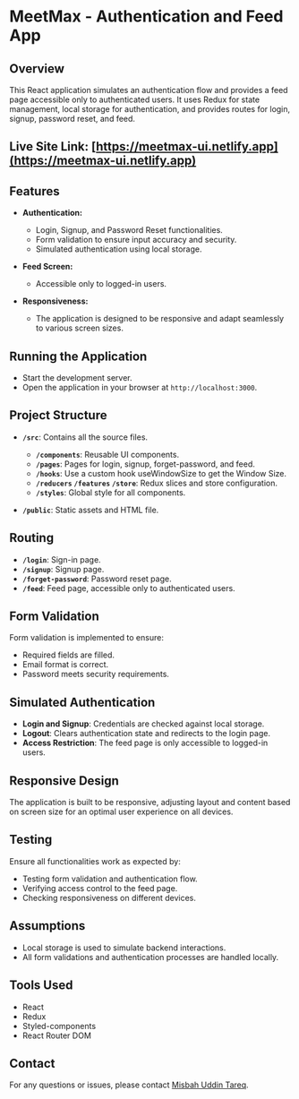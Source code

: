 # MeetMax - Authentication and Feed App

## Overview

This React application simulates an authentication flow and provides a feed page accessible only to authenticated users. It uses Redux for state management, local storage for authentication, and provides routes for login, signup, password reset, and feed.

## Live Site Link: [https://meetmax-ui.netlify.app](https://meetmax-ui.netlify.app)

## Features

- **Authentication:**
  - Login, Signup, and Password Reset functionalities.
  - Form validation to ensure input accuracy and security.
  - Simulated authentication using local storage.

- **Feed Screen:**
  - Accessible only to logged-in users.

- **Responsiveness:**
  - The application is designed to be responsive and adapt seamlessly to various screen sizes.

## Running the Application

- Start the development server.
- Open the application in your browser at `http://localhost:3000`.

## Project Structure

- **`/src`**: Contains all the source files.
  - **`/components`**: Reusable UI components.
  - **`/pages`**: Pages for login, signup, forget-password, and feed.
  - **`/hooks`**: Use a custom hook useWindowSize to get the Window Size.
  - **`/reducers` `/features` `/store`**: Redux slices and store configuration.
  - **`/styles`**: Global style for all components.

- **`/public`**: Static assets and HTML file.

## Routing

- **`/login`**: Sign-in page.
- **`/signup`**: Signup page.
- **`/forget-password`**: Password reset page.
- **`/feed`**: Feed page, accessible only to authenticated users.

## Form Validation

Form validation is implemented to ensure:
- Required fields are filled.
- Email format is correct.
- Password meets security requirements.

## Simulated Authentication

- **Login and Signup**: Credentials are checked against local storage.
- **Logout**: Clears authentication state and redirects to the login page.
- **Access Restriction**: The feed page is only accessible to logged-in users.

## Responsive Design

The application is built to be responsive, adjusting layout and content based on screen size for an optimal user experience on all devices.

## Testing

Ensure all functionalities work as expected by:
- Testing form validation and authentication flow.
- Verifying access control to the feed page.
- Checking responsiveness on different devices.

## Assumptions

- Local storage is used to simulate backend interactions.
- All form validations and authentication processes are handled locally.

## Tools Used

- React
- Redux
- Styled-components
- React Router DOM

## Contact

For any questions or issues, please contact [Misbah Uddin Tareq](mailto:lumisbah92@gmail.com).

